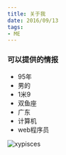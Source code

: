 ```yaml
---
title: 关于我
date: 2016/09/13
tags:
- ME
---
```


### 可以提供的情报

- 95年
- 男的
- 1米9
- 双鱼座
- 广东
- 计算机
- web程序员

![xypisces](http://oo9xxu1ku.bkt.clouddn.com/me.jpg)